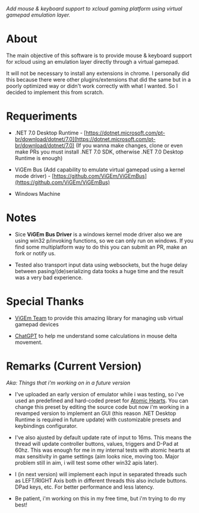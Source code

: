 _Add mouse & keyboard support to xcloud gaming platform using virtual gamepad emulation layer._

# About
The main objective of this software is to provide mouse & keyboard support for xcloud using an emulation layer directly through a virtual gamepad.

It will not be necessary to install any extensions in chrome. I personally did this because there were other plugins/extensions that did the same but in a poorly optimized way or didn't work correctly with what I wanted. So I decided to implement this from scratch.

# Requeriments
- .NET 7.0 Desktop Runtime - [https://dotnet.microsoft.com/pt-br/download/dotnet/7.0](https://dotnet.microsoft.com/pt-br/download/dotnet/7.0) (If you wanna make changes, clone or even make PRs you must install .NET 7.0 SDK, otherwise .NET 7.0 Desktop Runtime is enough)

- ViGEm Bus (Add capability to emulate virtual gamepad using a kernel mode driver) - [https://github.com/ViGEm/ViGEmBus](https://github.com/ViGEm/ViGEmBus)

- Windows Machine


# Notes

- Sice **ViGEm Bus Driver** is a windows kernel mode driver also we are using win32 p/invoking functions, so we can only run on windows. If you find some multiplatform way to do this you can submit an PR, make an fork or notify us.

- Tested also transport input data using websockets, but the huge delay between pasing/(de)serializing data tooks a huge time and the result was a very bad experience.

# Special Thanks

- [ViGEm Team](https://github.com/ViGEm) to provide this amazing library for managing usb virtual gamepad devices

- [ChatGPT](https://chat.openai.com/) to help me understand some calculations in mouse delta movement.

# Remarks (Current Version) 

_Aka: Things that i'm working on in a future version_

- I've uploaded an early version of emulator while i was testing, so i've used an predefined and hard-coded preset for [Atomic Hearts](https://www.xbox.com/pt-BR/play/games/atomic-heart/9P731Z4BBCT3). You can change this preset by editing the source code but now i'm working in a revamped version to implement an GUI (this reason .NET Desktop Runtime is required in future update) with customizable presets and keybindings configurator.

- I've also ajusted by default update rate of input to 16ms. This means the thread will update controller buttons, values, triggers and D-Pad at 60hz. This was enough for me in my internal tests with atomic hearts at max sensitivity in game settings (aim looks nice, moving too. Major problem still in aim, i will test some other win32 apis later).

- I (in next version) will implement each input in separated threads such as LEFT/RIGHT Axis both in different threads this also include buttons. DPad keys, etc. For better performance and less latency.

- Be patient, i'm working on this in my free time, but i'm trying to do my best!